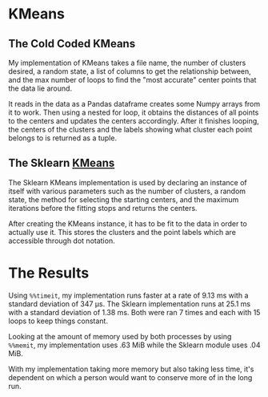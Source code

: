 # KMeans

## The Cold Coded KMeans

My implementation of KMeans takes a file name, the number of clusters desired, a random state, a list of columns to get the relationship between, and the max number of loops to find the "most accurate" center points that the data lie around.

It reads in the data as a Pandas dataframe creates some Numpy arrays from it to work. Then using a nested for loop, it obtains the distances of all points to the centers and updates the centers accordingly. After it finishes looping, the centers of the clusters and the labels showing what cluster each point belongs to is returned as a tuple.

## The Sklearn [KMeans](https://scikit-learn.org/stable/modules/generated/sklearn.cluster.k_means.html)

The Sklearn KMeans implementation is used by declaring an instance of itself with various parameters such as the number of clusters, a random state, the method for selecting the starting centers, and the maximum iterations before the fitting stops and returns the centers.

After creating the KMeans instance, it has to be fit to the data in order to actually use it. This stores the clusters and the point labels which are accessible through dot notation.

# The Results

Using `%%timeit`, my implementation runs faster at a rate of 9.13 ms with a standard deviation of 347 µs. The Sklearn implementation runs at 25.1 ms with a standard deviation of 1.38 ms. Both were ran 7 times and each with 15 loops to keep things constant.

Looking at the amount of memory used by both processes by using `%%memit`, my implementation uses .63 MiB while the Sklearn module uses .04 MiB.

With my implementation taking more memory but also taking less time, it's dependent on which a person would want to conserve more of in the long run.